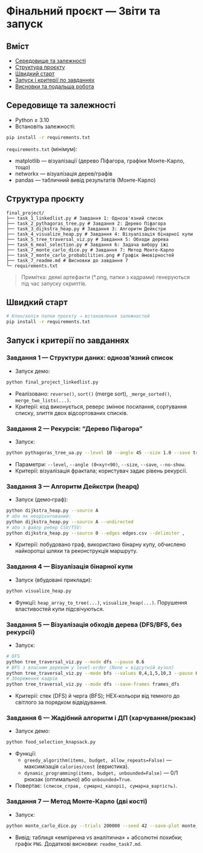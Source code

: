 # Фінальний проєкт — Звіти та запуск

## Вміст
- [Середовище та залежності](#середовище-та-залежності)
- [Структура проєкту](#структура-проєкту)
- [Швидкий старт](#швидкий-старт)
- [Запуск і критерії по завданнях](#запуск-і-критерії-по-завданнях)
- [Висновки та подальша робота](#висновки-та-подальша-робота)

## Середовище та залежності
- Python ≥ 3.10
- Встановіть залежності:
```bash
pip install -r requirements.txt
```

`requirements.txt` (мінімум):
- matplotlib — візуалізації (дерево Піфагора, графіки Монте-Карло, тощо)
- networkx — візуалізація дерев/графів
- pandas — табличний вивід результатів (Монте-Карло)

## Структура проєкту
```
final_project/
├── task_1_linkedlist.py # Завдання 1: Однозв'язний список
├── task_2_pythagoras_tree.py # Завдання 2: Дерево Піфагора
├── task_3_dijkstra_heap.py # Завдання 3: Алгоритм Дейкстри
├── task_4_visualize_heap.py # Завдання 4: Візуалізація бінарної купи
├── task_5_tree_traversal_viz.py # Завдання 5: Обходи дерева
├── task_6_meal_selection.py # Завдання 6: Задача вибору їжі
├── task_7_monte_carlo_dice.py # Завдання 7: Метод Монте-Карло
├── task_7_monte_carlo_probabilities.png # Графік ймовірностей
├── task_7_readme.md # Висновки до завдання 7
└─ requirements.txt
```

> Примітка: деякі артефакти (*.png, папки з кадрами) генеруються під час запуску скриптів.

## Швидкий старт
```bash
# Клон/копія папки проєкту → встановлення залежностей
pip install -r requirements.txt
```

## Запуск і критерії по завданнях

### Завдання 1 — Структури даних: однозв’язний список
- Запуск демо:
```bash
python final_project_linkedlist.py
```
- Реалізовано: `reverse()`, `sort()` (merge sort), `_merge_sorted()`, `merge_two_lists(...)`.
- Критерії: код виконується, реверс змінює посилання, сортування списку, злиття двох відсортованих списків.

### Завдання 2 — Рекурсія: “Дерево Піфагора”
- Запуск:
```bash
python pythagoras_tree_ua.py --level 10 --angle 45 --size 1.0 --save tree.png
```
- Параметри: `--level`, `--angle (0<кут<90)`, `--size`, `--save`, `--no-show`.
- Критерії: візуалізація фрактала; користувач задає рівень рекурсії.

### Завдання 3 — Алгоритм Дейкстри (heapq)
- Запуск (демо‑граф):
```bash
python dijkstra_heap.py --source A
# або як неорієнтований:
python dijkstra_heap.py --source A --undirected
# або з файлу ребер CSV/TSV:
python dijkstra_heap.py --source 0 --edges edges.csv --delimiter ,
```
- Критерії: побудовано граф, використано бінарну купу, обчислено найкоротші шляхи та реконструкція маршруту.

### Завдання 4 — Візуалізація бінарної купи
- Запуск (вбудовані приклади):
```bash
python visualize_heap.py
```
- Функції: `heap_array_to_tree(...)`, `visualize_heap(...)`. Порушення властивостей купи підсвічуються.

### Завдання 5 — Візуалізація обходів дерева (DFS/BFS, без рекурсії)
- Запуск:
```bash
# DFS
python tree_traversal_viz.py --mode dfs --pause 0.6
# BFS з власним деревом у level-order (None = відсутній вузол)
python tree_traversal_viz.py --mode bfs --values 0,4,1,5,10,3 --pause 0.4
# Збереження кадрів
python tree_traversal_viz.py --mode dfs --save-frames frames_dfs
```
- Критерії: стек (DFS) й черга (BFS); HEX‑кольори від темного до світлого за порядком відвідування.

### Завдання 6 — Жадібний алгоритм і ДП (харчування/рюкзак)
- Запуск демо:
```bash
python food_selection_knapsack.py
```
- Функції:
  - `greedy_algorithm(items, budget, allow_repeats=False)` — максимізація `calories/cost` (евристика).
  - `dynamic_programming(items, budget, unbounded=False)` — 0/1 рюкзак (оптимально) або `unbounded=True`.
- Повертає: `(список_страв, сумарні_калорії, сумарна_вартість)`.

### Завдання 7 — Метод Монте‑Карло (дві кості)
- Запуск:
```bash
python monte_carlo_dice.py --trials 200000 --seed 42 --save-plot monte_carlo_probabilities.png
```
- Вивід: таблиця «емпірична vs аналітична» + абсолютні похибки; графік `PNG`. Додаткові висновки: `readme_task7.md`.
